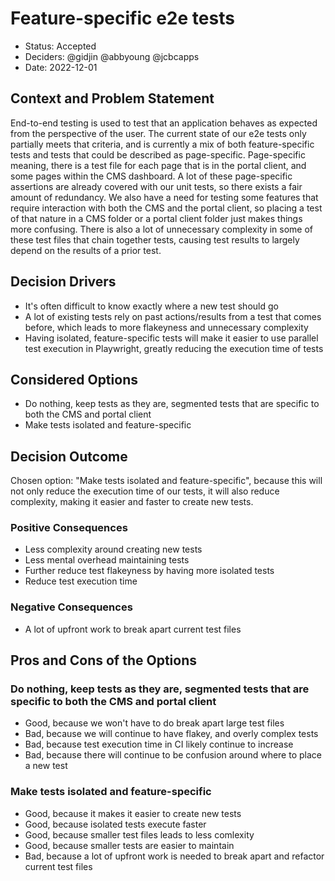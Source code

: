 # Feature-specific e2e tests

- Status: Accepted
- Deciders: @gidjin @abbyoung @jcbcapps
- Date: 2022-12-01

## Context and Problem Statement

End-to-end testing is used to test that an application behaves as expected from the perspective of the user. The current state of our e2e tests only partially meets that criteria, and is currently a mix of both feature-specific tests and tests that could be described as page-specific. Page-specific meaning, there is a test file for each page that is in the portal client, and some pages within the CMS dashboard. A lot of these page-specific assertions are already covered with our unit tests, so there exists a fair amount of redundancy. We also have a need for testing some features that require interaction with both the CMS and the portal client, so placing a test of that nature in a CMS folder or a portal client folder just makes things more confusing. There is also a lot of unnecessary complexity in some of these test files that chain together tests, causing test results to largely depend on the results of a prior test.

## Decision Drivers

- It's often difficult to know exactly where a new test should go
- A lot of existing tests rely on past actions/results from a test that comes before, which leads to more flakeyness and unnecessary complexity
- Having isolated, feature-specific tests will make it easier to use parallel test execution in Playwright, greatly reducing the execution time of tests

## Considered Options

- Do nothing, keep tests as they are, segmented tests that are specific to both the CMS and portal client
- Make tests isolated and feature-specific

## Decision Outcome

Chosen option: "Make tests isolated and feature-specific", because this will not only reduce the execution time of our tests, it will also reduce complexity, making it easier and faster to create new tests.

### Positive Consequences

- Less complexity around creating new tests
- Less mental overhead maintaining tests
- Further reduce test flakeyness by having more isolated tests
- Reduce test execution time

### Negative Consequences

- A lot of upfront work to break apart current test files

## Pros and Cons of the Options

### Do nothing, keep tests as they are, segmented tests that are specific to both the CMS and portal client

- Good, because we won't have to do break apart large test files
- Bad, because we will continue to have flakey, and overly complex tests
- Bad, because test execution time in CI likely continue to increase
- Bad, because there will continue to be confusion around where to place a new test

### Make tests isolated and feature-specific

- Good, because it makes it easier to create new tests
- Good, because isolated tests execute faster
- Good, because smaller test files leads to less comlexity
- Good, because smaller tests are easier to maintain
- Bad, because a lot of upfront work is needed to break apart and refactor current test files

<!-- markdownlint-disable-file MD013 -->
